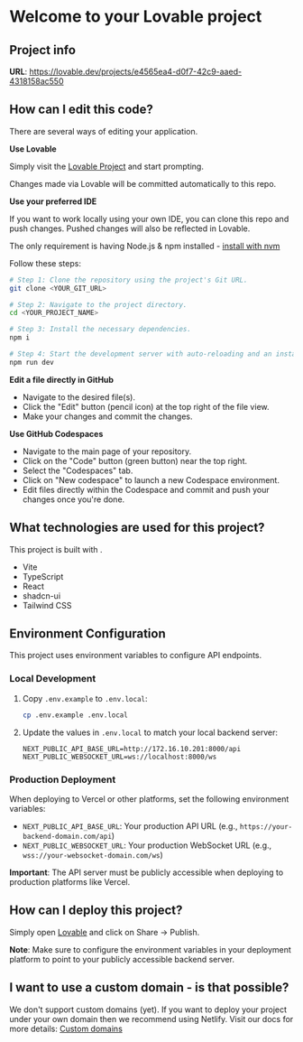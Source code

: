 # Welcome to your Lovable project

## Project info 

**URL**: https://lovable.dev/projects/e4565ea4-d0f7-42c9-aaed-4318158ac550

## How can I edit this code?

There are several ways of editing your application.

**Use Lovable**

Simply visit the [Lovable Project](https://lovable.dev/projects/e4565ea4-d0f7-42c9-aaed-4318158ac550) and start prompting.

Changes made via Lovable will be committed automatically to this repo.

**Use your preferred IDE**

If you want to work locally using your own IDE, you can clone this repo and push changes. Pushed changes will also be reflected in Lovable.

The only requirement is having Node.js & npm installed - [install with nvm](https://github.com/nvm-sh/nvm#installing-and-updating)

Follow these steps:

```sh
# Step 1: Clone the repository using the project's Git URL.
git clone <YOUR_GIT_URL>

# Step 2: Navigate to the project directory.
cd <YOUR_PROJECT_NAME>

# Step 3: Install the necessary dependencies.
npm i

# Step 4: Start the development server with auto-reloading and an instant preview.
npm run dev
```

**Edit a file directly in GitHub**

- Navigate to the desired file(s).
- Click the "Edit" button (pencil icon) at the top right of the file view.
- Make your changes and commit the changes.

**Use GitHub Codespaces**

- Navigate to the main page of your repository.
- Click on the "Code" button (green button) near the top right.
- Select the "Codespaces" tab.
- Click on "New codespace" to launch a new Codespace environment.
- Edit files directly within the Codespace and commit and push your changes once you're done.

## What technologies are used for this project?

This project is built with .

- Vite
- TypeScript
- React
- shadcn-ui
- Tailwind CSS

## Environment Configuration

This project uses environment variables to configure API endpoints.

### Local Development

1. Copy `.env.example` to `.env.local`:

   ```sh
   cp .env.example .env.local
   ```

2. Update the values in `.env.local` to match your local backend server:
   ```
   NEXT_PUBLIC_API_BASE_URL=http://172.16.10.201:8000/api
   NEXT_PUBLIC_WEBSOCKET_URL=ws://localhost:8000/ws
   ```

### Production Deployment

When deploying to Vercel or other platforms, set the following environment variables:

- `NEXT_PUBLIC_API_BASE_URL`: Your production API URL (e.g., `https://your-backend-domain.com/api`)
- `NEXT_PUBLIC_WEBSOCKET_URL`: Your production WebSocket URL (e.g., `wss://your-websocket-domain.com/ws`)

**Important**: The API server must be publicly accessible when deploying to production platforms like Vercel.

## How can I deploy this project?

Simply open [Lovable](https://lovable.dev/projects/e4565ea4-d0f7-42c9-aaed-4318158ac550) and click on Share -> Publish.

**Note**: Make sure to configure the environment variables in your deployment platform to point to your publicly accessible backend server.

## I want to use a custom domain - is that possible?

We don't support custom domains (yet). If you want to deploy your project under your own domain then we recommend using Netlify. Visit our docs for more details: [Custom domains](https://docs.lovable.dev/tips-tricks/custom-domain/)
